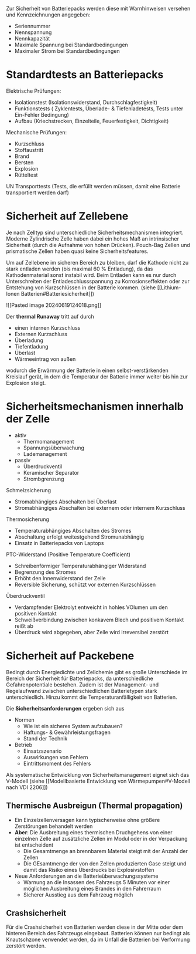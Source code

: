 Zur Sicherheit von Batteriepacks werden diese mit Warnhinweisen versehen und Kennzeichnungen angegeben:
- Seriennummer
- Nennspannung
- Nennkapazität
- Maximale Spannung bei Standardbedingungen
- Maximaler Strom bei Standardbedingungen

# Standardtests an Batteriepacks
Elektrische Prüfungen:
- Isolationstest (Isolationswiderstand, Durchschlagfestigkeit)
- Funktionstests ( Zyklentests, Überlade- & Tiefenladetests, Tests unter Ein-Fehler Bedingung)
- Aufbau (Kriechstrecken, Einzelteile, Feuerfestigkeit, Dichtigkeit)

Mechanische Prüfungen:
- Kurzschluss
- Stoffaustritt
- Brand
- Bersten
- Explosion
- Rütteltest

UN Transporttests (Tests, die erfüllt werden müssen, damit eine Batterie transportiert werden darf)
# Sicherheit auf Zellebene
Je nach Zelltyp sind unterschiedliche Sicherheitsmechanismen integriert. Moderne Zylindrische Zelle haben dabei ein hohes Maß an intrinsischer Sicherheit (durch die Aufnahme von hohen Drücken). Pouch-Bag Zellen und prismatische Zellen haben quasi keine Sicherheitsfeatures.

Um auf Zellebene im sicheren Bereich zu bleiben, darf die Kathode nicht zu stark entladen werden (bis maximal 60 % Entladung), da das Kathodenmaterial sonst instabil wird. Beim Entladen kann es nur durch Unterschreiten der Entladeschlussspannung zu Korrosionseffekten oder zur Entstehung von Kurzschlüssen in der Batterie kommen. (siehe [[Lithium-Ionen Batterien#Batteriesicherheit]])

![[Pasted image 20240619124018.png]]

Der **thermal Runaway** tritt auf durch
- einen internen Kurzschluss
- Externen Kurzschluss
- Überladung
- Tiefentladung
- Überlast
- Wärmeeintrag von außen

wodurch die Erwärmung der Batterie in einen selbst-verstärkenden Kreislauf gerät, in dem die Temperatur der Batterie immer weiter bis hin zur Explosion steigt.

# Sicherheitsmechanismen innerhalb der Zelle
- aktiv
	- Thermomanagement
	- Spannungsüberwachung
	- Lademanagement
- passiv
	- Überdruckventil
	- Keramischer Separator
	- Strombgrenzung

Schmelzsicherung
- Stromabhängiges Abschalten bei Überlast
- Stromabhängiges Abschalten bei externem oder internem Kurzschluss

Thermosicherung
- Temperaturabhängiges Abschalten des Stromes
- Abschaltung erfolgt weitestgehend Stromunabhängig
- Einsatz in Batteriepacks von Laptops

PTC-Widerstand (Positive Temperature Coefficient)
- Schreibenförmiger Temperaturabhängiger Widerstand
- Begrenzung des Stromes
- Erhöht den Innenwiderstand der Zelle
- Reversible Sicherung, schützt vor externen Kurzschlüssen

Überdruckventil
- Verdampfender Elektrolyt entweicht in hohles VOlumen um den positiven Kontakt
- Schweißverbindung zwischen konkavem Blech und positivem Kontakt reißt ab
- Überdruck wird abgegeben, aber Zelle wird irreversibel zerstört

# Sicherheit auf Packebene
Bedingt durch Energiedichte und Zellchemie gibt es große Unterschiede im Bereich der Sicherheit für Batteriepacks, da unterschiedliche Gefahrenpotentiale bestehen. Zudem ist der Management- und Regelaufwand zwischen unterschiedlichen Batterietypen stark unterschiedlich. Hinzu kommt die Temperaturanfälligkeit von Batterien.

Die **Sicherheitsanforderungen** ergeben sich aus
- Normen
	- Wie ist ein sicheres System aufzubauen?
	- Haftungs- & Gewährleistungsfragen
	- Stand der Technik
- Betrieb
	- Einsatzszenario
	- Auswirkungen von Fehlern
	- Eintrittsmoment des Fehlers

Als systematische Entwicklung von Sicherheitsmanagement eignet sich das V-Modell (siehe [[Modellbasierte Entwicklung von Wärmepumpen#V-Modell nach VDI 2206]])

## Thermische Ausbreigun (Thermal propagation)
- Ein Einzelzellenversagen kann typischerweise ohne größere Zerstörungen behandelt werden
- **Aber**: Die Ausbreitung eines thermischen Druchgehens von einer einzelnen Zelle auf zusätzliche Zellen im Modul oder in der Verpackung ist entscheident
	- Die Gesamtmenge an brennbarem Material steigt mit der Anzahl der Zellen
	- Die GEsamtmenge der von den Zellen produzierten Gase steigt und damit das Risiko eines Überdrucks bei Explosivstoffen
- Neue Anforderungen an die Batterieüberwachungssysteme
	- Warnung an die Insassen des Fahrzeugs 5 Minuten vor einer möglichen Ausbreitung eines Brandes in den Fahrerraum
	- Sicherer Ausstieg aus dem Fahrzeug möglich

## Crashsicherheit
Für die Crashsicherheit von Batterien werden diese in der Mitte oder dem hinteren Bereich des Fahrzeugs eingebaut. Batterien können nur bedingt als Knautschzone verwendet werden, da im Unfall die Batterien bei Verformung zerstört werden.